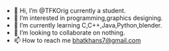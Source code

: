 - 👋 Hi, I’m @TFKOrig currently a student.
- 👀 I’m interested in programming,graphics designing.
- 🌱 I’m currently learning C,C++,Java,Python,blender.
- 💞️ I’m looking to collaborate on nothing.
- 📫 How to reach me bhatkhans7@gmail.com

<!---
TFKOrig/TFKOrig is a ✨ special ✨ repository because its `README.md` (this file) appears on your GitHub profile.
You can click the Preview link to take a look at your changes.
--->
